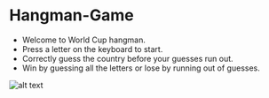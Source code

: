 # Hangman-Game
- Welcome to World Cup hangman.
- Press a letter on the keyboard to start.
- Correctly guess the country before your guesses run out.
- Win by guessing all the letters or lose by running out of guesses.

![alt text](https://i.imgur.com/Ay3JwHz.png)
